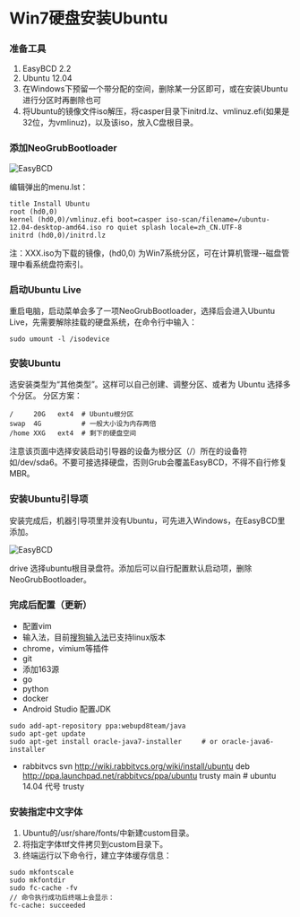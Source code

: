 Win7硬盘安装Ubuntu
===

### 准备工具

1. EasyBCD 2.2
2. Ubuntu 12.04
3. 在Windows下预留一个带分配的空间，删除某一分区即可，或在安装Ubuntu进行分区时再删除也可
4. 将Ubuntu的镜像文件iso解压，将casper目录下initrd.lz、vmlinuz.efi(如果是32位，为vmlinuz)，以及该iso，放入C盘根目录。

### 添加NeoGrubBootloader

![EasyBCD](img/4.1.1-easybcd.jpg)

编辑弹出的menu.lst：

```
title Install Ubuntu
root (hd0,0)
kernel (hd0,0)/vmlinuz.efi boot=casper iso-scan/filename=/ubuntu-12.04-desktop-amd64.iso ro quiet splash locale=zh_CN.UTF-8
initrd (hd0,0)/initrd.lz
```

注：XXX.iso为下载的镜像，(hd0,0) 为Win7系统分区，可在计算机管理--磁盘管理中看系统盘符索引。

### 启动Ubuntu Live

重启电脑，启动菜单会多了一项NeoGrubBootloader，选择后会进入Ubuntu Live，先需要解除挂载的硬盘系统，在命令行中输入：

```
sudo umount -l /isodevice
```

### 安装Ubuntu

选安装类型为“其他类型”。这样可以自己创建、调整分区、或者为 Ubuntu 选择多个分区。
分区方案：

```
/     20G   ext4  # Ubuntu根分区
swap  4G          # 一般大小设为内存两倍
/home XXG   ext4  # 剩下的硬盘空间
```
注意该页面中选择安装启动引导器的设备为根分区（/）所在的设备符如/dev/sda6。不要可接选择硬盘，否则Grub会覆盖EasyBCD，不得不自行修复MBR。

### 安装Ubuntu引导项

安装完成后，机器引导项里并没有Ubuntu，可先进入Windows，在EasyBCD里添加。

![EasyBCD](img/4.1.2-easybcd2.jpg)

drive 选择ubuntu根目录盘符。添加后可以自行配置默认启动项，删除NeoGrubBootloader。

### 完成后配置（更新）

- 配置vim
- 输入法，目前[搜狗输入法](http://pinyin.sogou.com/linux/)已支持linux版本
- chrome，vimium等插件
- git
- 添加163源
- go
- python
- docker
- Android Studio 配置JDK
```
sudo add-apt-repository ppa:webupd8team/java
sudo apt-get update
sudo apt-get install oracle-java7-installer     # or oracle-java6-installer
```
- rabbitvcs svn
http://wiki.rabbitvcs.org/wiki/install/ubuntu
deb http://ppa.launchpad.net/rabbitvcs/ppa/ubuntu trusty main    # ubuntu 14.04 代号 trusty

### 安装指定中文字体

1. Ubuntu的/usr/share/fonts/中新建custom目录。
2. 将指定字体ttf文件拷贝到custom目录下。
3. 终端运行以下命令行，建立字体缓存信息：

```
sudo mkfontscale
sudo mkfontdir
sudo fc-cache -fv
// 命令执行成功后终端上会显示：
fc-cache: succeeded
```
